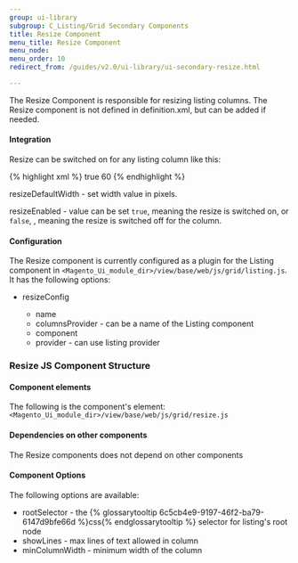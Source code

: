 ```yaml
---
group: ui-library
subgroup: C_Listing/Grid Secondary Components
title: Resize Component
menu_title: Resize Component
menu_node:
menu_order: 10
redirect_from: /guides/v2.0/ui-library/ui-secondary-resize.html

---
```


The Resize Component is responsible for resizing listing columns. The Resize component is not defined in definition.xml, but can be added if needed.

#### Integration

Resize can be switched on for any listing column like this:

{% highlight xml %}
<column name="creation_time">
    <argument name="data" xsi:type="array">
        <item name="config" xsi:type="array">
            <item name="resizeEnabled" xsi:type="boolean">true</item>
            <item name="resizeDefaultWidth" xsi:type="string">60</item>
        </item>
    </argument>
</column>
{% endhighlight %}

resizeDefaultWidth - set width value in pixels.

resizeEnabled - value can be set `true`, meaning the resize is switched on, or `false`, , meaning the resize is switched off for the column.

#### Configuration

The Resize component is currently configured as a plugin for the Listing component in `<Magento_Ui_module_dir>/view/base/web/js/grid/listing.js`. It has the following options:

* resizeConfig

  * name
  * columnsProvider - can be a name of the Listing component
  * component
  * provider - can use listing provider

### Resize JS Component Structure

#### Component elements

The following is the component's element: `<Magento_Ui_module_dir>/view/base/web/js/grid/resize.js`

#### Dependencies on other components

The Resize components does not depend on other components

#### Component Options

The following options are available:

* rootSelector - the {% glossarytooltip 6c5cb4e9-9197-46f2-ba79-6147d9bfe66d %}css{% endglossarytooltip %} selector for listing's root node
* showLines - max lines of text allowed in column
* minColumnWidth - minimum width of the column
